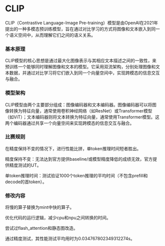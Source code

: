 # CLIP

‌CLIP（Contrastive Language-Image Pre-training）模型是由OpenAI在2021年提出的一种多模态预训练模型，旨在通过对比学习的方式将图像和文本嵌入到同一个语义空间中，从而理解它们之间的语义关系‌。

### 基本原理

CLIP模型的核心思想是通过最大化图像表示与其相应文本描述之间的一致性，来预训练一个能够同时理解图像和文本的模型。它采用双流架构，分别处理图像和文本数据，并通过对比学习将它们嵌入到同一个向量空间中，实现跨模态的信息交互与融合‌。

### 模型架构

CLIP模型由两个主要部分组成：图像编码器和文本编码器。图像编码器可以将图像转换为特征向量，通常使用卷积神经网络（如ResNet）或Transformer模型（如ViT）；文本编码器则将文本转换为特征向量，通常使用Transformer模型。这两个编码器通过共享一个向量空间来实现跨模态的信息交互与融合‌。

### 比赛规则

在精度保持不变的情况下，进行性能比拼，单token推理时间短者胜出。

精度保持不变：无法达到官方提供baseline/或模型精度降低的成绩无效，官方提供精度测试的UT。

单token推理时间：测试验证1000个token推理的平均时间（不包含prefill和decode的首token）。

### 修改内容

将慢的算子替换为mint中快的算子。

优化代码的运行逻辑，减少cpu和npu之间转换的时间。

尝试过flash_attention和静态图改造。

通过精度测试，其性能测试平均用时为0.034767802349312274s。